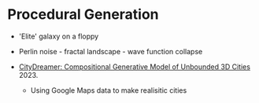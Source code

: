 Procedural Generation
=====================

* 'Elite' galaxy on a floppy
* Perlin noise - fractal landscape - wave function collapse 

* [CityDreamer: Compositional Generative Model of Unbounded 3D Cities](https://arxiv.org/abs/2309.00610) 2023.
    * Using Google Maps data to make realisitic cities
